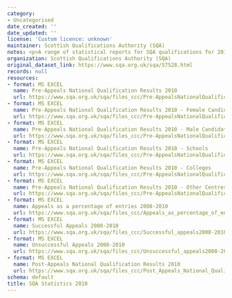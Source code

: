 ```yaml
---
category:
- Uncategorised
date_created: ''
date_updated: ''
license: 'Custom licence: unknown'
maintainer: Scottish Qualifications Authority (SQA)
notes: <p>A range of statistical reports for SQA qualifications for 2010.</p>
organization: Scottish Qualifications Authority (SQA)
original_dataset_link: https://www.sqa.org.uk/sqa/57528.html
records: null
resources:
- format: MS EXCEL
  name: Pre-Appeals National Qualification Results 2010
  url: https://www.sqa.org.uk/sqa/files_ccc/Pre-AppealsNationalQualificationResults2010.xls
- format: MS EXCEL
  name: Pre-Appeals National Qualification Results 2010 - Female Candidates
  url: https://www.sqa.org.uk/sqa/files_ccc/Pre-AppealsNationalQualificationResults2010Female.xls
- format: MS EXCEL
  name: Pre-Appeals National Qualification Results 2010 - Male Candidates
  url: https://www.sqa.org.uk/sqa/files_ccc/Pre-AppealsNationalQualificationResults2010Male.xls
- format: MS EXCEL
  name: Pre-Appeals National Qualification Results 2010 - Schools
  url: https://www.sqa.org.uk/sqa/files_ccc/Pre-AppealsNationalQualificationResults2010Schools.xls
- format: MS EXCEL
  name: Pre-Appeals National Qualification Results 2010 - Colleges
  url: https://www.sqa.org.uk/sqa/files_ccc/Pre-AppealsNationalQualificationResults2010Colleges.xls
- format: MS EXCEL
  name: Pre-Appeals National Qualification Results 2010 - Other Centres
  url: https://www.sqa.org.uk/sqa/files_ccc/Pre-AppealsNationalQualificationResults2010OtherCentres.xls
- format: MS EXCEL
  name: Appeals as a percentage of entries 2008-2010
  url: https://www.sqa.org.uk/sqa/files_ccc/Appeals_as_percentage_of_entries2008-2010.xls
- format: MS EXCEL
  name: Successful Appeals 2008-2010
  url: https://www.sqa.org.uk/sqa/files_ccc/Successful_appeals2008-2010.xls
- format: MS EXCEL
  name: Unsuccessful Appeals 2008-2010
  url: https://www.sqa.org.uk/sqa/files_ccc/Unsuccessful_appeals2008-2010.xls
- format: MS EXCEL
  name: Post-Appeals National Qualification Results 2010
  url: https://www.sqa.org.uk/sqa/files_ccc/Post_Appeals_National_Qualification_Results_2010.xls
schema: default
title: SQA Statistics 2010
---
```

